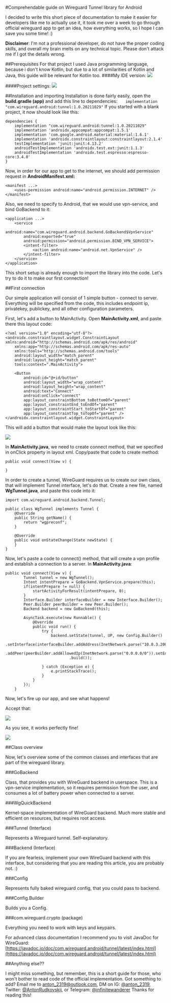 #Comprehendable guide on Wireguard Tunnel library for Android

I decided to write this short piece of documentation to make it easier for developers like me to actually use it, it took me over a week to go through official wireguard app to get an idea, how everything works, so I hope I can save you some time! :)

**Disclaimer**: I'm not a professional developer, do not have the proper coding skills, and overall my brain melts on any technical topic. Please don't attack me if I got the details wrong.

##Prerequisites
For that project I used Java programming language, because i don't know Kotlin, but due to a lot of similarities of Kotlin and Java, this guide will be relevant for Kotlin too. 
####My IDE version:
![](media/Screenshot-2022-10-18-at-07.34.09.png)

####Project settings:
![](media/Screenshot-2022-10-18-at-07.39.15.png)


##Installation and importing
Installation is done fairly easily, open the **build.gradle (app)** and add this line to dependencies:
`    implementation "com.wireguard.android:tunnel:1.0.20211029"
`
If you started with a blank project, it now should look like this:

```
dependencies {
    implementation "com.wireguard.android:tunnel:1.0.20211029"
    implementation 'androidx.appcompat:appcompat:1.5.1'
    implementation 'com.google.android.material:material:1.6.1'
    implementation 'androidx.constraintlayout:constraintlayout:2.1.4'
    testImplementation 'junit:junit:4.13.2'
    androidTestImplementation 'androidx.test.ext:junit:1.1.3'
    androidTestImplementation 'androidx.test.espresso:espresso-core:3.4.0'
}
```

Now, in order for our app to get to the internet, we should add permission request in **AndroidManifest.xml:**

```
<manifest ...>
    <uses-permission android:name="android.permission.INTERNET" />
</manifest>

```

Also, we need to specify to Android, that we would use vpn-service, and bind GoBackend to it:


```
<application ...>
	<service
        android:name="com.wireguard.android.backend.GoBackend$VpnService"
        android:exported="true"
        android:permission="android.permission.BIND_VPN_SERVICE">
        <intent-filter>
            <action android:name="android.net.VpnService" />
        </intent-filter>
    </service>
</application>
```
This short setup is already enough to import the library into the code. Let's try to do it to make our first connection!

##First connection

Our simple application will consist of 1 simple button - connect to server. Everything will be specified from the code, this includes endpoint ip, privatekey, publickey, and all other configuration parameters.

First, let's add a button to MainActivity. Open **MainActivity.xml**, and paste there this layout code:

```
<?xml version="1.0" encoding="utf-8"?>
<androidx.constraintlayout.widget.ConstraintLayout xmlns:android="http://schemas.android.com/apk/res/android"
    xmlns:app="http://schemas.android.com/apk/res-auto"
    xmlns:tools="http://schemas.android.com/tools"
    android:layout_width="match_parent"
    android:layout_height="match_parent"
    tools:context=".MainActivity">

    <Button
        android:id="@+id/button"
        android:layout_width="wrap_content"
        android:layout_height="wrap_content"
        android:text="Connect"
        android:onClick="connect"
        app:layout_constraintBottom_toBottomOf="parent"
        app:layout_constraintEnd_toEndOf="parent"
        app:layout_constraintStart_toStartOf="parent"
        app:layout_constraintTop_toTopOf="parent" />
</androidx.constraintlayout.widget.ConstraintLayout>
```
This will add a button that would make the layout look like this:

![](media/Screenshot-2022-10-18-at-08.23.27.png)

In **MainActivity.java**, we need to create connect method, that we specified in onClick property in layout xml. Copy/paste that code to create method:

```
public void connect(View v) {

}
```
In order to create a tunnel, WireGuard requires us to create our own class, that will implement Tunnel interface, let's do that. Create a new file, named **WgTunnel.java**, and paste this code into it:

```
import com.wireguard.android.backend.Tunnel;

public class WgTunnel implements Tunnel {
    @Override
    public String getName() {
        return "wgpreconf";
    }

    @Override
    public void onStateChange(State newState) {
    }
}
```

Now, let's paste a code to connect() method, that will create a vpn profile and establish a connection to a server. In **MainActivity.java**:

```
public void connect(View v) {
        Tunnel tunnel = new WgTunnel();
        Intent intentPrepare = GoBackend.VpnService.prepare(this);
        if(intentPrepare != null) {
            startActivityForResult(intentPrepare, 0);
        }
        Interface.Builder interfaceBuilder = new Interface.Builder();
        Peer.Builder peerBuilder = new Peer.Builder();
        Backend backend = new GoBackend(this);

        AsyncTask.execute(new Runnable() {
            @Override
            public void run() {
                try {
                    backend.setState(tunnel, UP, new Config.Builder()
                            .setInterface(interfaceBuilder.addAddress(InetNetwork.parse("10.0.3.200/32")).parsePrivateKey("redacted").build())
                            .addPeer(peerBuilder.addAllowedIp(InetNetwork.parse("0.0.0.0/0")).setEndpoint(InetEndpoint.parse("46.101.188.154:51820")).parsePublicKey("redacted").build())
                            .build());

                } catch (Exception e) {
                    e.printStackTrace();
                }
            }
        });
    }
```

Now, let's fire up our app, and see what happens!

Accept that:

![](media/Screenshot-2022-10-18-at-08.54.47.png)

As you see, it works perfectly fine!

![](media/Screenshot-2022-10-18-at-08.56.20.png)


##Class overview

Now, let's overview some of the common classes and interfaces that are part of the wireguard library.

###GoBackend

Class, that provides you with WireGuard backend in userspace. This is a vpn-service implementation, so it requires permission from the user, and consumes a lot of battery power when connected to a server.

###WgQuickBackend

Kernel-space implementation of WireGuard backend. Much more stable and efficient on resources, but requires root access.

###Tunnel (Interface)

Represents a Wireguard tunnel. Self-explanatory.

###Backend (Interface)

If you are fearless, implement your own WireGuard backend with this interface, but considering that you are reading this article, you are probably not. :)

###Config

Represents fully baked wireguard config, that you could pass to backend.

###Config.Builder

Builds you a Config.

###com.wireguard.crypto (package)

Everything you need to work with keys and keypairs.

For advanced class documentation I recommend you to visit JavaDoc for WireGuard: [https://javadoc.io/doc/com.wireguard.android/tunnel/latest/index.html](https://javadoc.io/doc/com.wireguard.android/tunnel/latest/index.html) 

##Anything else??

I might miss something, but remember, this is a short guide for those, who won't bother to read code of the official implementation. Got something to add? Email me to [anton_2319@outlook.com](mailto:anton_2319@outlook.com), DM on IG: [@anton_2319](https://www.instagram.com/anton_2319/), Twitter: [@AntonRudkovskij](https://twitter.com/AntonRudkovskij), or Telegram: [@infinitewanderer](https://t.me/infinitewanderer)
Thanks for reading this!